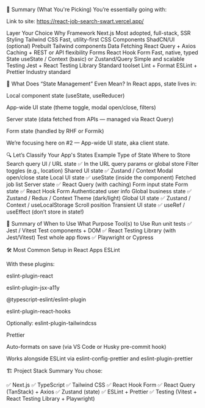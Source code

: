 🧵 Summary (What You're Picking)
You’re essentially going with:

Link to site: https://react-job-search-swart.vercel.app/

Layer	Your Choice	Why
Framework	Next.js	Most adopted, full-stack, SSR
Styling	Tailwind CSS	Fast, utility-first CSS
Components	ShadCN/UI (optional)	Prebuilt Tailwind components
Data Fetching	React Query + Axios	Caching + REST or API flexibility
Forms	React Hook Form	Fast, native, typed
State	useState / Context (basic) or Zustand/Query	Simple and scalable
Testing	Jest + React Testing Library	Standard toolset
Lint + Format	ESLint + Prettier	Industry standard


🧠 What Does “State Management” Even Mean?
In React apps, state lives in:

Local component state (useState, useReducer)

App-wide UI state (theme toggle, modal open/close, filters)

Server state (data fetched from APIs — managed via React Query)

Form state (handled by RHF or Formik)

We’re focusing here on #2 — App-wide UI state, aka client state.

🔍 Let’s Classify Your App's States
Example	Type of State	Where to Store
Search query	UI / URL state	✅ In the URL query params or global store
Filter toggles (e.g., location)	Shared UI state	✅ Zustand / Context
Modal open/close state	Local UI state	✅ useState (inside the component)
Fetched job list	Server state	✅ React Query (with caching)
Form input state	Form state	✅ React Hook Form
Authenticated user info	Global business state	✅ Zustand / Redux / Context
Theme (dark/light)	Global UI state	✅ Zustand / Context / useLocalStorage
Scroll position	Transient UI state	✅ useRef / useEffect (don’t store in state!)

🧠 Summary of When to Use What
Purpose	Tool(s) to Use
Run unit tests	✅ Jest / Vitest
Test components + DOM	✅ React Testing Library (with Jest/Vitest)
Test whole app flows	✅ Playwright or Cypress

🛠️ Most Common Setup in React Apps
ESLint

With these plugins:

eslint-plugin-react

eslint-plugin-jsx-a11y

@typescript-eslint/eslint-plugin

eslint-plugin-react-hooks

Optionally: eslint-plugin-tailwindcss

Prettier

Auto-formats on save (via VS Code or Husky pre-commit hook)

Works alongside ESLint via eslint-config-prettier and eslint-plugin-prettier

🏗️ Project Stack Summary
You chose:

✅ Next.js
✅ TypeScript
✅ Tailwind CSS
✅ React Hook Form
✅ React Query (TanStack) + Axios
✅ Zustand (state)
✅ ESLint + Prettier
✅ Testing (Vitest + React Testing Library + Playwright)

